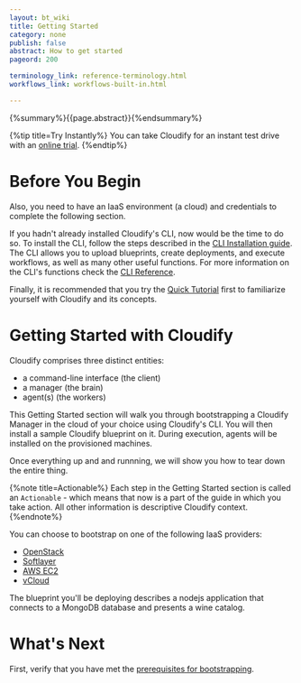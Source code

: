 ```yaml
---
layout: bt_wiki
title: Getting Started
category: none
publish: false
abstract: How to get started
pageord: 200

terminology_link: reference-terminology.html
workflows_link: workflows-built-in.html

---
```


{%summary%}{{page.abstract}}{%endsummary%}

{%tip title=Try Instantly%}
You can take Cloudify for an instant test drive with an [online trial](http://getcloudify.org/widget.html).
{%endtip%}


# Before You Begin

Also, you need to have an IaaS environment (a cloud) and credentials to complete the following section.

If you hadn't already installed Cloudify's CLI, now would be the time to do so. To install the CLI, follow the steps described in the [CLI Installation guide](installation.html). The CLI allows you to upload blueprints, create deployments, and execute workflows, as well as many other useful functions. For more information on the CLI's functions check the [CLI Reference](cli-general.html).

Finally, it is recommended that you try the [Quick Tutorial](quickstart.html) first to familiarize
yourself with Cloudify and its concepts.

# Getting Started with Cloudify

Cloudify comprises three distinct entities:

* a command-line interface (the client)
* a manager (the brain)
* agent(s) (the workers)

This Getting Started section will walk you through bootstrapping a Cloudify Manager in the cloud of your choice using Cloudify's CLI. You will then install a sample Cloudify blueprint on it. During execution, agents will be installed on the provisioned machines.

Once everything up and and runnning, we will show you how to tear down the entire thing.

{%note title=Actionable%}
Each step in the Getting Started section is called an `Actionable` - which means that now is a part of the guide in which you take action.
All other information is descriptive Cloudify context.
{%endnote%}

You can choose to bootstrap on one of the following IaaS providers:

  - [OpenStack](plugin-openstack.html)
  - [Softlayer](plugin-softlayer.html)
  - [AWS EC2](plugin-aws.html)
  - [vCloud](plugin-vsphere.html)

The blueprint you'll be deploying describes a nodejs application that connects to a MongoDB database and presents a wine catalog.


# What's Next

First, verify that you have met the [prerequisites for bootstrapping](getting-started-prerequisites.html).
